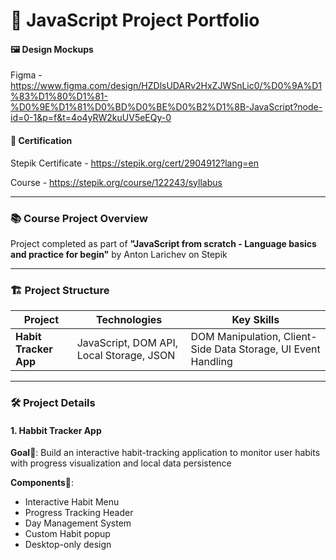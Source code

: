 # 🎨 JavaScript Project Portfolio 
#### 🖼️ Design Mockups
Figma - https://www.figma.com/design/HZDlsUDARv2HxZJWSnLic0/%D0%9A%D1%83%D1%80%D1%81-%D0%9E%D1%81%D0%BD%D0%BE%D0%B2%D1%8B-JavaScript?node-id=0-1&p=f&t=4o4yRW2kuUV5eEQy-0

#### 📜 Certification
Stepik Certificate - https://stepik.org/cert/2904912?lang=en

Course - https://stepik.org/course/122243/syllabus

---

### 📚 Course Project Overview

Project completed as part of **"JavaScript from scratch - Language basics and practice for begin"**
by Anton Larichev on Stepik

---

### 🏗️ Project Structure

| Project                  | Technologies                             | Key Skills   
|--------------------------|------------------------------------------|----------------------------------------------------------------| 
| **Habit Tracker App**    | JavaScript, DOM API, Local Storage, JSON | DOM Manipulation, Client-Side Data Storage, UI Event Handling  |
                                                                                           
---

### 🛠️ Project Details

#### 1. Habbit Tracker App
**Goal**🎯: Build an interactive habit-tracking application to monitor user habits with progress visualization and local data persistence

**Components**🧩:
- Interactive Habit Menu
- Progress Tracking Header
- Day Management System
- Custom Habit popup
- Desktop-only design

